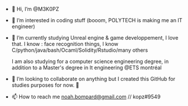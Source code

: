 - 👋 Hi, I’m @M3K0PZ
- 👀 I’m interested in coding stuff (booom, POLYTECH is making me an IT engineer)
- 🌱 I’m currently studying Unreal engine & game developpement, I love that. I know : face recognition things, 
        I know C/python/java/bash/Ocaml/Solidity/Rstudio/many others

  I am also studying for a computer science engineering degree, in addition to a Master's degree in It engineering @ETS montréal
- 💞️ I’m looking to collaborate on anything but I created this GitHub for studies purposes for now. 💞️ 
- 📫 How to reach me  noah.bompard@gmail.com // kopz#9549



<!---
M3K0PZ/M3K0PZ is a ✨ special ✨ repository because its `README.md` (this file) appears on your GitHub profile.
You can click the Preview link to take a look at your changes.
--->
